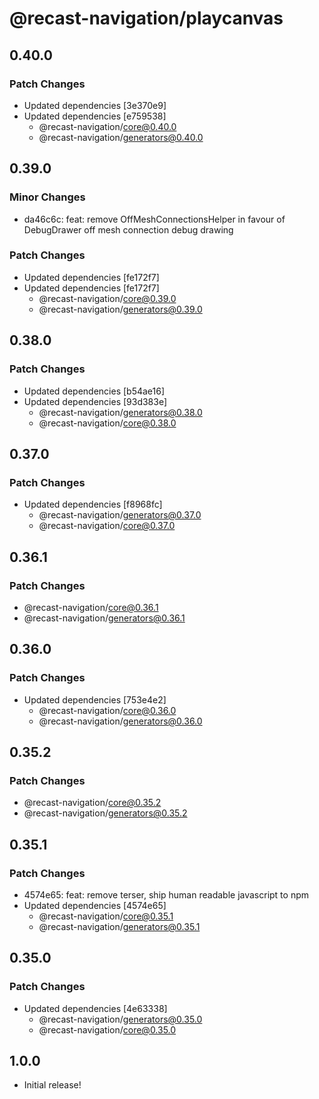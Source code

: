 # @recast-navigation/playcanvas

## 0.40.0

### Patch Changes

- Updated dependencies [3e370e9]
- Updated dependencies [e759538]
  - @recast-navigation/core@0.40.0
  - @recast-navigation/generators@0.40.0

## 0.39.0

### Minor Changes

- da46c6c: feat: remove OffMeshConnectionsHelper in favour of DebugDrawer off mesh connection debug drawing

### Patch Changes

- Updated dependencies [fe172f7]
- Updated dependencies [fe172f7]
  - @recast-navigation/core@0.39.0
  - @recast-navigation/generators@0.39.0

## 0.38.0

### Patch Changes

- Updated dependencies [b54ae16]
- Updated dependencies [93d383e]
  - @recast-navigation/generators@0.38.0
  - @recast-navigation/core@0.38.0

## 0.37.0

### Patch Changes

- Updated dependencies [f8968fc]
  - @recast-navigation/generators@0.37.0
  - @recast-navigation/core@0.37.0

## 0.36.1

### Patch Changes

- @recast-navigation/core@0.36.1
- @recast-navigation/generators@0.36.1

## 0.36.0

### Patch Changes

- Updated dependencies [753e4e2]
  - @recast-navigation/core@0.36.0
  - @recast-navigation/generators@0.36.0

## 0.35.2

### Patch Changes

- @recast-navigation/core@0.35.2
- @recast-navigation/generators@0.35.2

## 0.35.1

### Patch Changes

- 4574e65: feat: remove terser, ship human readable javascript to npm
- Updated dependencies [4574e65]
  - @recast-navigation/core@0.35.1
  - @recast-navigation/generators@0.35.1

## 0.35.0

### Patch Changes

- Updated dependencies [4e63338]
  - @recast-navigation/generators@0.35.0
  - @recast-navigation/core@0.35.0

## 1.0.0

- Initial release!
